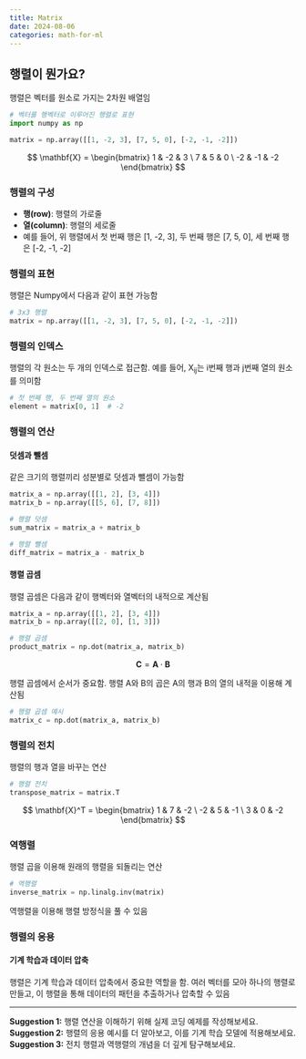 ```yaml
---
title: Matrix
date: 2024-08-06
categories: math-for-ml
---
```


## 행렬이 뭔가요?

행렬은 벡터를 원소로 가지는 <span class="blindfold" data-hint="">2차원 배열</span>임

```python
# 벡터를 행벡터로 이루어진 행렬로 표현
import numpy as np

matrix = np.array([[1, -2, 3], [7, 5, 0], [-2, -1, -2]])
```

$$
\mathbf{X} = \begin{bmatrix}
1 & -2 & 3 \
7 & 5 & 0 \
-2 & -1 & -2
\end{bmatrix}
$$

### 행렬의 구성

- **행(row)**: 행렬의 가로줄
- **열(column)**: 행렬의 세로줄
- 예를 들어, 위 행렬에서 첫 번째 행은 [1, -2, 3], 두 번째 행은 [7, 5, 0], 세 번째 행은 [-2, -1, -2]

### 행렬의 표현

행렬은 Numpy에서 다음과 같이 표현 가능함

```python
# 3x3 행렬
matrix = np.array([[1, -2, 3], [7, 5, 0], [-2, -1, -2]])
```

### 행렬의 인덱스

행렬의 각 원소는 두 개의 인덱스로 접근함. 예를 들어, X<sub>ij</sub>는 i번째 행과 j번째 열의 원소를 의미함

```python
# 첫 번째 행, 두 번째 열의 원소
element = matrix[0, 1]  # -2
```

### 행렬의 연산

#### 덧셈과 뺄셈

같은 크기의 행렬끼리 성분별로 덧셈과 뺄셈이 가능함

```python
matrix_a = np.array([[1, 2], [3, 4]])
matrix_b = np.array([[5, 6], [7, 8]])

# 행렬 덧셈
sum_matrix = matrix_a + matrix_b

# 행렬 뺄셈
diff_matrix = matrix_a - matrix_b
```

#### 행렬 곱셈

행렬 곱셈은 다음과 같이 행벡터와 열벡터의 <span class="blindfold" data-hint="">내적</span>으로 계산됨

```python
matrix_a = np.array([[1, 2], [3, 4]])
matrix_b = np.array([[2, 0], [1, 3]])

# 행렬 곱셈
product_matrix = np.dot(matrix_a, matrix_b)
```

$$
\mathbf{C} = \mathbf{A} \cdot \mathbf{B}
$$

행렬 곱셈에서 순서가 중요함. 행렬 A와 B의 곱은 A의 행과 B의 열의 내적을 이용해 계산됨

```python
# 행렬 곱셈 예시
matrix_c = np.dot(matrix_a, matrix_b)
```

### 행렬의 전치

행렬의 <span class="blindfold" data-hint="">행과 열을 바꾸는</span> 연산

```python
# 행렬 전치
transpose_matrix = matrix.T
```

$$
\mathbf{X}^T = \begin{bmatrix}
1 & 7 & -2 \
-2 & 5 & -1 \
3 & 0 & -2
\end{bmatrix}
$$

### 역행렬

행렬 곱을 이용해 원래의 행렬을 되돌리는 연산

```python
# 역행렬
inverse_matrix = np.linalg.inv(matrix)
```

역행렬을 이용해 <span class="blindfold" data-hint="">행렬 방정식</span>을 풀 수 있음

### 행렬의 응용

#### 기계 학습과 데이터 압축

행렬은 기계 학습과 데이터 압축에서 중요한 역할을 함. 여러 벡터를 모아 하나의 행렬로 만들고, 이 행렬을 통해 <span class="blindfold" data-hint="">데이터의 패턴을 추출</span>하거나 압축할 수 있음

---

**Suggestion 1:** 행렬 연산을 이해하기 위해 실제 코딩 예제를 작성해보세요.  
**Suggestion 2:** 행렬의 응용 예시를 더 알아보고, 이를 기계 학습 모델에 적용해보세요.  
**Suggestion 3:** 전치 행렬과 역행렬의 개념을 더 깊게 탐구해보세요.
